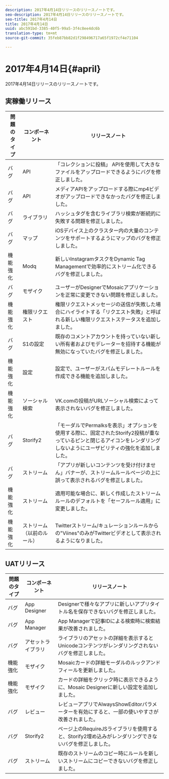 ```yaml
---
description: 2017年4月14日リリースのリリースノートです。
seo-description: 2017年4月14日リリースのリリースノートです。
seo-title: 2017年4月14日
title: 2017年4月14日
uuid: abc591bd-3385-40f5-99a5-3f4c8ee4dc6b
translation-type: tm+mt
source-git-commit: 35feb87bb82d1f298496717a65f1972cf4e71104

---
```



# 2017年4月14日{#april}

2017年4月14日リリースのリリースノートです。

## 実稼働リリース

| **問題のタイプ** | **コンポーネント** | **リリースノート** |
|---|---|---|
| バグ | API | 「コレクションに投稿」 APIを使用して大きなファイルをアップロードできるようにバグを修正しました。 |
| バグ | API | メディアAPIをアップロードする際にmp4ビデオがアップロードできなかったバグを修正しました。 |
| バグ | ライブラリ | ハッシュタグを含むライブラリ検索が断続的に失敗する問題を修正しました。 |
| バグ | マップ | iOSデバイス上のクラスター内の大量のコンテンツをサポートするようにマップのバグを修正しました。 |
| 機能強化 | Modq | 新しいInstagramタスクをDynamic Tag Managementで効率的にストリーム化できるバグを修正しました。 |
| バグ | モザイク | ユーザーがDesignerでMosaicアプリケーションを正常に変更できない問題を修正しました。 |
| 機能強化 | 権限リクエスト | 権限リクエストメッセージの送信が失敗した場合にハイライトする「リクエスト失敗」と呼ばれる新しい権限リクエストステータスを追加しました。 |
| バグ | S1の設定 | 既存のコメントアカウントを持っていない新しい所有者およびモデレーターを招待する機能が無効になっていたバグを修正しました。 |
| 機能強化 | 設定 | 設定で、ユーザーがスパムモデレートルールを作成できる機能を追加しました。 |
| 機能強化 | ソーシャル検索 | VK.comの投稿がURLソーシャル検索によって表示されないバグを修正しました。 |
| バグ | Storify2 | 「モーダルでPermalksを表示」オプションを使用する際に、固定されたStorify2投稿が重なっているピンと閉じるアイコンをレンダリングしないようにユーザビリティの強化を追加しました。 |
| バグ | ストリーム | 「アプリが新しいコンテンツを受け付けません」バナーが、ストリームルールページの上に誤って表示されるバグを修正しました。 |
| 機能強化 | ストリーム | 適用可能な場合に、新しく作成したストリームルールのデフォルトを「セーフルール適用」に変更しました。 |
| 機能強化 | ストリーム（以前のルール） | Twitterストリーム/キュレーションルールからの&quot;Viines&quot;のみがTwitterビデオとして表示されるようになりました。 |

## UATリリース

| **問題のタイプ** | **コンポーネント** | **リリースノート** |
|---|---|---|
| バグ | App Designer | Designerで様々なアプリに新しいアプリタイトル名を保存できないバグを修正しました。 |
| バグ | App Manager | App Managerで記事IDによる検索時に検索結果が改善されました。 |
| バグ | アセットライブラリ | ライブラリのアセットの詳細を表示するとUnicodeコンテンツがレンダリングされないバグを修正しました。 |
| 機能強化 | モザイク | Mosaicカードの詳細モーダルのルックアンドフィールを更新しました。 |
| 機能強化 | モザイク | カードの詳細をクリック時に表示できるように、Mosaic Designerに新しい設定を追加しました。 |
| バグ | レビュー | レビューアプリでAlwaysShowEditorパラメーターを有効にすると、一部の使いやすさが改善されました。 |
| バグ | Storify2 | ページ上のRequireJSライブラリを使用すると、Storify2埋め込みがレンダリングできないバグを修正しました。 |
| バグ | ストリーム | 既存のストリームのコピー時にルールを新しいストリームにコピーできないバグを修正しました。 |

